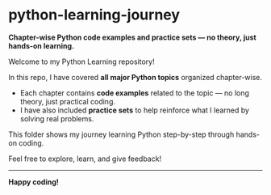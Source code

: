 # python-learning-journey  
**Chapter-wise Python code examples and practice sets — no theory, just hands-on learning.**  

Welcome to my Python Learning repository!  

In this repo, I have covered **all major Python topics** organized chapter-wise.  

- Each chapter contains **code examples** related to the topic — no long theory, just practical coding.  
- I have also included **practice sets** to help reinforce what I learned by solving real problems.  

This folder shows my journey learning Python step-by-step through hands-on coding.  

Feel free to explore, learn, and give feedback!  

---

**Happy coding!**  
